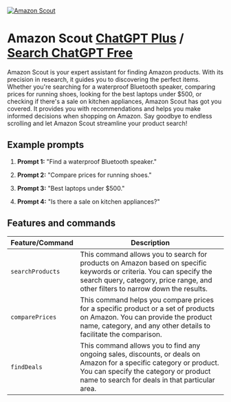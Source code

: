 
[![Amazon Scout](https://files.oaiusercontent.com/file-R7ejmA40cvSNnTJdltaLWMvp?se=2123-10-14T02%3A34%3A42Z&sp=r&sv=2021-08-06&sr=b&rscc=max-age%3D31536000%2C%20immutable&rscd=attachment%3B%20filename%3Dafd06259-84d8-4a9c-8490-6fa673986bf9.png&sig=xtDSzgCisUqCTrOEcc43GOJUVf3GWwnYTUYdNGm69hA%3D)](https://chat.openai.com/g/g-0M42Pb2fg-amazon-scout)

# Amazon Scout [ChatGPT Plus](https://chat.openai.com/g/g-0M42Pb2fg-amazon-scout) / [Search ChatGPT Free](https://gptcall.net/index.html#/?search=Amazon%20Scout)

Amazon Scout is your expert assistant for finding Amazon products. With its precision in research, it guides you to discovering the perfect items. Whether you're searching for a waterproof Bluetooth speaker, comparing prices for running shoes, looking for the best laptops under $500, or checking if there's a sale on kitchen appliances, Amazon Scout has got you covered. It provides you with recommendations and helps you make informed decisions when shopping on Amazon. Say goodbye to endless scrolling and let Amazon Scout streamline your product search!

## Example prompts

1. **Prompt 1:** "Find a waterproof Bluetooth speaker."

2. **Prompt 2:** "Compare prices for running shoes."

3. **Prompt 3:** "Best laptops under $500."

4. **Prompt 4:** "Is there a sale on kitchen appliances?"

## Features and commands

| Feature/Command | Description |
| --- | --- |
| `searchProducts` | This command allows you to search for products on Amazon based on specific keywords or criteria. You can specify the search query, category, price range, and other filters to narrow down the results. |
| `comparePrices` | This command helps you compare prices for a specific product or a set of products on Amazon. You can provide the product name, category, and any other details to facilitate the comparison. |
| `findDeals` | This command allows you to find any ongoing sales, discounts, or deals on Amazon for a specific category or product. You can specify the category or product name to search for deals in that particular area. |


